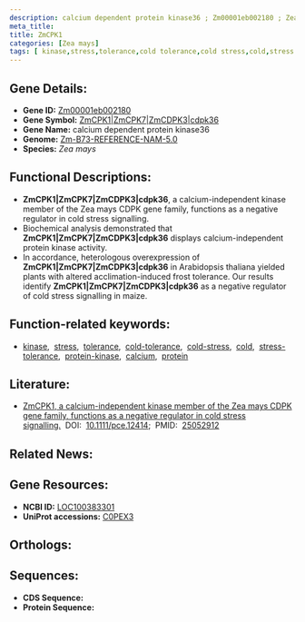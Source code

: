 ```yaml
---
description: calcium dependent protein kinase36 ; Zm00001eb002180 ; Zea mays
meta_title:
title: ZmCPK1
categories: [Zea mays]
tags: [ kinase,stress,tolerance,cold tolerance,cold stress,cold,stress tolerance,protein kinase,calcium,protein ]
---
```


## Gene Details:
- **Gene ID:** [Zm00001eb002180]()
- **Gene Symbol:** <u>ZmCPK1|ZmCPK7|ZmCDPK3|cdpk36</u>
- **Gene Name:** calcium dependent protein kinase36
- **Genome:** [Zm-B73-REFERENCE-NAM-5.0]()
- **Species:** *Zea mays*

## Functional Descriptions:
   - **ZmCPK1|ZmCPK7|ZmCDPK3|cdpk36**, a calcium-independent kinase member of the Zea mays CDPK gene family, functions as a negative regulator in cold stress signalling.
   - Biochemical analysis demonstrated that **ZmCPK1|ZmCPK7|ZmCDPK3|cdpk36** displays calcium-independent protein kinase activity.
   - In accordance, heterologous overexpression of **ZmCPK1|ZmCPK7|ZmCDPK3|cdpk36** in Arabidopsis thaliana yielded plants with altered acclimation-induced frost tolerance. Our results identify **ZmCPK1|ZmCPK7|ZmCDPK3|cdpk36** as a negative regulator of cold stress signalling in maize.

## Function-related keywords:
   - [kinase](/tags/kinase/),&nbsp;&nbsp;[stress](/tags/stress/),&nbsp;&nbsp;[tolerance](/tags/tolerance/),&nbsp;&nbsp;[cold-tolerance](/tags/cold-tolerance/),&nbsp;&nbsp;[cold-stress](/tags/cold-stress/),&nbsp;&nbsp;[cold](/tags/cold/),&nbsp;&nbsp;[stress-tolerance](/tags/stress-tolerance/),&nbsp;&nbsp;[protein-kinase](/tags/protein-kinase/),&nbsp;&nbsp;[calcium](/tags/calcium/),&nbsp;&nbsp;[protein](/tags/protein/)

## Literature:
   - [ZmCPK1, a calcium-independent kinase member of the Zea mays CDPK gene family, functions as a negative regulator in cold stress signalling.](https://doi.org/10.1111/pce.12414)&nbsp;&nbsp;DOI:&nbsp;&nbsp;[10.1111/pce.12414](https://doi.org/10.1111/pce.12414);&nbsp;&nbsp;PMID:&nbsp;&nbsp;[25052912](https://pubmed.ncbi.nlm.nih.gov/25052912/)

## Related News:

## Gene Resources:
- **NCBI ID:**  [LOC100383301](https://www.ncbi.nlm.nih.gov/gene/?term=LOC100383301)
- **UniProt accessions:**  [C0PEX3](https://www.uniprot.org/uniprotkb/C0PEX3/entry)

## Orthologs:

## Sequences:
- **CDS Sequence:**
- **Protein Sequence:**
